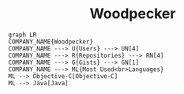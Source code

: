 <h1 align="center">Woodpecker</h1>

```mermaid
graph LR
COMPANY_NAME{Woodpecker}
COMPANY_NAME ---> U{Users} ---> UN[4]
COMPANY_NAME ---> R{Repositories} ---> RN[4]
COMPANY_NAME ---> G{Gists} ---> GN[1]
COMPANY_NAME ---> ML{Most Used<br>Languages}
ML --> Objective-C[Objective-C]
ML --> Java[Java]
```
